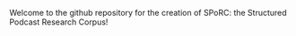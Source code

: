 Welcome to the github repository for the creation of SPoRC: the Structured Podcast Research Corpus!
